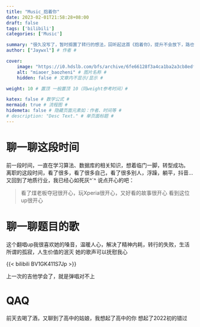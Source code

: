 ```yaml
---
title: "Music_抱着你"
date: 2023-02-01T21:58:28+08:00
draft: false
tags: ['bilibili']
categories: ['Music']

summary: "很久没写了，暂时搁置了转行的想法，回听起这首《抱着你》，提升不会放下，路也会沿着你的脚步想你铺来" # 文章简介 #
author: ["Jaywxl"] # 作者 #

cover:
    image: "https://i0.hdslb.com/bfs/archive/6fe66128f3a4ca1ba2a3cb8edf39cc2e25316005.jpg@700w_378h_1c_!web-search-common-cover.avif" # 图片链接 #
    alt: "miaoer_baozheni" # 图片名称 #
    hidden: false # 文章内不显示/显示 #

weight: 10 # 置顶 一般置顶 10（同weight参考时间）#

katex: false # 数学公式 #
mermaid: true # 流程图 #
hidemeta: false # 隐藏页面元素如：作者、时间等 #
# description: "Desc Text." # 单页面标题 #
---
```


# 聊一聊这段时间
前一段时间，一直在学习算法、数据库的相关知识，想着临门一脚，转型成功。
离职的这段时间，看了很多，看了很多自己，看了很多别人，浮躁，躺平，抖音...
又回到了地质行业，我已经心如死灰^`^
说点开心的吧：
> 看了煤老板夺冠很开心，玩Xperia很开心，又好看的故事很开心
> 看到这位up很开心

# 聊一聊题目的歌

这个翻唱up我很喜欢她的嗓音，温暖人心，解决了精神内耗，转行的失败，生活所谓的孤寂，人生价值的泯灭
她的歌声可以抚慰我心

{{< bilibili BV1GK411S7Jp >}}

上一次的吉他学会了，就是弹唱对不上

# QAQ

前天去喝了酒，又聊到了高中的姑娘，我想起了高中的你
想起了2022初的错过
